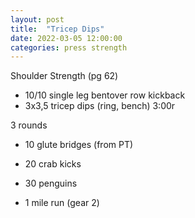 ```yaml
---
layout: post
title:  "Tricep Dips"
date: 2022-03-05 12:00:00
categories: press strength
---
```


Shoulder Strength (pg 62)

* 10/10 single leg bentover row kickback
* 3x3,5 tricep dips (ring, bench) 3:00r

3 rounds
* 10 glute bridges (from PT)
* 20 crab kicks
* 30 penguins

* 1 mile run (gear 2)
